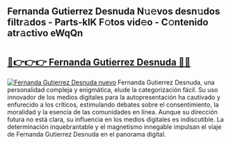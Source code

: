 ## Fernanda Gutierrez Desnuda N𝚞𝚎vos desn𝚞dos filtr𝚊dos - Parts-kIK F𝚘tos vid𝚎o - C𝚘ntenido atr𝚊ctivo eWqQn

# <h2><a href="http://mb4l852.tromn.icu/?c=Fernanda+Gutierrez+Desnuda">🔗👉👉👉 Fernanda Gutierrez Desnuda 🔗🔗</a></h2>

[![Fernanda Gutierrez Desnuda nuevo](https://i.imgur.com/pEAQMta.gif)](http://mb4l852.tromn.icu/?c=Fernanda+Gutierrez+Desnuda)
Fernanda Gutierrez Desnuda, una personalidad compleja y enigmática, elude la categorización fácil. Su uso innovador de los medios digitales para la autopresentación ha cautivado y enfurecido a los críticos, estimulando debates sobre el consentimiento, la moralidad y la esencia de las comunidades en línea. Aunque su dirección futura no está clara, su influencia en los medios digitales es indiscutible. La determinación inquebrantable y el magnetismo innegable impulsan el viaje de Fernanda Gutierrez Desnuda en el panorama digital.
